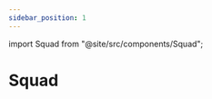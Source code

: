 ```yaml
---
sidebar_position: 1
---
```


import Squad from "@site/src/components/Squad";

# Squad

<Squad col="4" />
